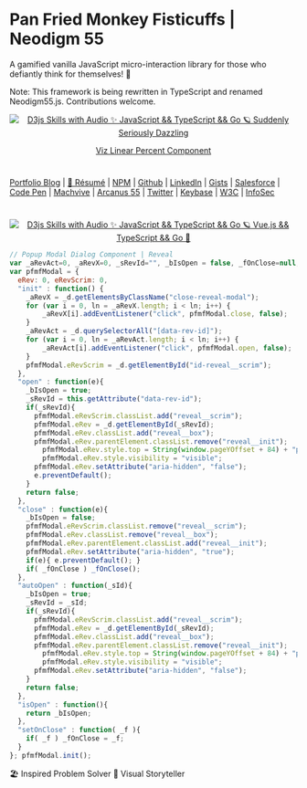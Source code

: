 # Pan Fried Monkey Fisticuffs | Neodigm 55
A gamified vanilla JavaScript micro-interaction library for those who defiantly think for themselves! 🐒

Note: This framework is being rewritten in TypeScript and renamed Neodigm55.js. Contributions welcome.

<p align="center">
  <a target="_blank" href="https://thescottkrause.com/tags/javascript/">
  <img src="https://neodigm.github.io/pan-fried-monkey-fisticuffs/img/pan_fried_monkey_fisticuffs_logo_640_1280.jpg" title="D3js Skills with Audio ✨ JavaScript && TypeScript && Go 🪐 Suddenly Seriously Dazzling">
  </a>
</p>

<p align="center">
  <a target="_blank" href="https://neodigm.github.io/pan-fried-monkey-fisticuffs/viz_components/viz_linear_percent_v2.html">
Viz Linear Percent Component
  </a>
</p>

#
[Portfolio Blog](https://www.theScottKrause.com) |
[🚀 Résumé](https://www.thescottkrause.com/Arcanus_Scott_C_Krause_2021.pdf) |
[NPM](https://www.npmjs.com/~neodigm) |
[Github](https://github.com/neodigm) |
[LinkedIn](https://www.linkedin.com/in/neodigm24/) |
[Gists](https://gist.github.com/neodigm) |
[Salesforce](https://trailblazer.me/id/skrause) |
[Code Pen](https://codepen.io/neodigm24) |
[Machvive](https://machvive.com/) |
[Arcanus 55](https://www.arcanus55.com/) |
[Twitter](https://twitter.com/neodigm24) |
[Keybase](https://keybase.io/neodigm) |
[W3C](https://www.w3.org/users/123844) |
[InfoSec](https://arcanus55.medium.com/offline-vs-cloud-password-managers-51b1fbebe301)
#

<p align="center">
  <a target="_blank" href="https://www.thescottkrause.com/d3_datavis_skills.html">
  <img src="https://repository-images.githubusercontent.com/178555357/2b6ad880-7aa0-11ea-8dde-63e70187e3e9" title="D3js Skills with Audio ✨ JavaScript && TypeScript && Go 🪐 Vue.js && TypeScript && Go  🍰">
  </a>
</p>

```javascript
// Popup Modal Dialog Component | Reveal
var _aRevAct=0, _aRevX=0, _sRevId="", _bIsOpen = false, _fOnClose=null, _d=document;
var pfmfModal = {
  eRev: 0, eRevScrim: 0,
  "init" : function() {
    _aRevX = _d.getElementsByClassName("close-reveal-modal");
    for (var i = 0, ln = _aRevX.length; i < ln; i++) {
        _aRevX[i].addEventListener("click", pfmfModal.close, false);
    }
    _aRevAct = _d.querySelectorAll("[data-rev-id]");
    for (var i = 0, ln = _aRevAct.length; i < ln; i++) {
        _aRevAct[i].addEventListener("click", pfmfModal.open, false);
    }
    pfmfModal.eRevScrim = _d.getElementById("id-reveal__scrim");
  },
  "open" : function(e){
    _bIsOpen = true;
    _sRevId = this.getAttribute("data-rev-id");
    if(_sRevId){
      pfmfModal.eRevScrim.classList.add("reveal__scrim");
      pfmfModal.eRev = _d.getElementById(_sRevId);
      pfmfModal.eRev.classList.add("reveal__box");
      pfmfModal.eRev.parentElement.classList.remove("reveal__init");
        pfmfModal.eRev.style.top = String(window.pageYOffset + 84) + "px";
        pfmfModal.eRev.style.visibility = "visible";
      pfmfModal.eRev.setAttribute("aria-hidden", "false");
      e.preventDefault();
    }
    return false;
  },
  "close" : function(e){
    _bIsOpen = false;
    pfmfModal.eRevScrim.classList.remove("reveal__scrim");
    pfmfModal.eRev.classList.remove("reveal__box");
    pfmfModal.eRev.parentElement.classList.add("reveal__init");
    pfmfModal.eRev.setAttribute("aria-hidden", "true");
    if(e){ e.preventDefault(); }
    if( _fOnClose ) _fOnClose();
  },
  "autoOpen" : function(_sId){
    _bIsOpen = true;
    _sRevId = _sId;
    if(_sRevId){
      pfmfModal.eRevScrim.classList.add("reveal__scrim");
      pfmfModal.eRev = _d.getElementById(_sRevId);
      pfmfModal.eRev.classList.add("reveal__box");
      pfmfModal.eRev.parentElement.classList.remove("reveal__init");
        pfmfModal.eRev.style.top = String(window.pageYOffset + 84) + "px";
        pfmfModal.eRev.style.visibility = "visible";
      pfmfModal.eRev.setAttribute("aria-hidden", "false");
    }
    return false;
  },
  "isOpen" : function(){
    return _bIsOpen;
  },
  "setOnClose" : function( _f ){
    if( _f ) _fOnClose = _f;
  }
}; pfmfModal.init();
```
🏖️ Inspired Problem Solver 🚀 Visual Storyteller
